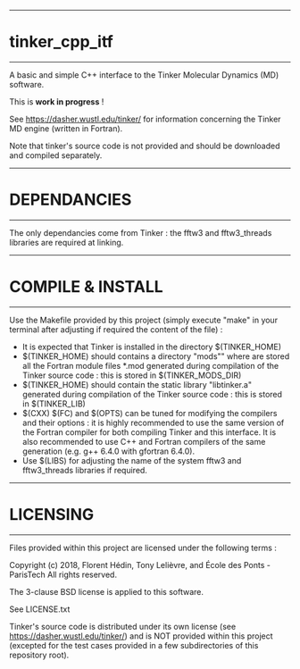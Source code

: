 ----------------------------------------------
# tinker_cpp_itf
----------------------------------------------

A basic and simple C++ interface to the Tinker Molecular Dynamics (MD) software.

This is **work in progress** !

See https://dasher.wustl.edu/tinker/ for information concerning the Tinker MD engine (written in Fortran).

Note that tinker's source code is not provided and should be downloaded and compiled separately.

----------------------------------------------
# DEPENDANCIES
----------------------------------------------

The only dependancies come from Tinker : the fftw3 and fftw3_threads libraries are required at linking.

----------------------------------------------
# COMPILE & INSTALL
----------------------------------------------

Use the Makefile provided by this project (simply execute "make" in your terminal after adjusting if required the content of the file) :
  * It is expected that Tinker is installed in the directory $(TINKER_HOME)
  * $(TINKER_HOME) should contains a directory "mods"" where are stored all the Fortran module files *.mod generated during compilation of the Tinker source code : this is stored in $(TINKER_MODS_DIR)
  * $(TINKER_HOME) should contain the static library "libtinker.a" generated during compilation of the Tinker source code : this is stored in $(TINKER_LIB)
  * $(CXX) $(FC) and $(OPTS) can be tuned for modifying the compilers and their options : it is highly recommended to use the same version of the Fortran compiler for both compiling Tinker and this interface. It is also recommended to use C++ and Fortran compilers of the same generation (e.g. g++ 6.4.0 with gfortran 6.4.0).
  * Use $(LIBS) for adjusting the name of the system fftw3 and fftw3_threads libraries if required.

----------------------------------------------
# LICENSING
----------------------------------------------

Files provided within this project are licensed under the following terms : 

Copyright (c) 2018, Florent Hédin, Tony Lelièvre, and École des Ponts - ParisTech
All rights reserved.

The 3-clause BSD license is applied to this software.

See LICENSE.txt

Tinker's source code is distributed under its own license (see https://dasher.wustl.edu/tinker/) and is NOT provided within this project (excepted for the test cases provided in a few subdirectories of this repository root).
